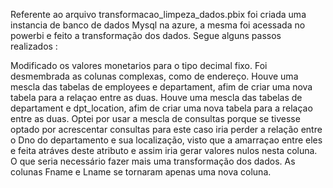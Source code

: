 Referente ao arquivo transformacao_limpeza_dados.pbix foi criada uma instancia de banco de dados Mysql na azure, a mesma foi acessada no powerbi e feito a transformação dos dados. Segue alguns passos realizados :

Modificado os valores monetarios para o tipo decimal fixo.
Foi desmembrada as colunas complexas, como de endereço.
Houve uma mescla das tabelas de employees e departament, afim de criar uma nova tabela para a relaçao entre as duas.
Houve uma mescla das tabelas de departament e dpt_location, afim de criar uma nova tabela para a relaçao entre as duas. Optei por usar a mescla de consultas porque se tivesse optado por acrescentar consultas para este caso iria perder a relação entre o Dno do departamento e sua localização, visto que a amarraçao entre eles e feita atráves deste atributo e assim iria gerar valores nulos nesta coluna. O que seria necessário fazer mais uma transformação dos dados.
As colunas Fname e Lname se tornaram apenas uma nova coluna.
